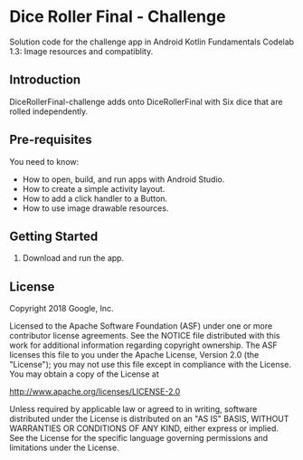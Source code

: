 Dice Roller Final - Challenge
=============================

Solution code for the challenge app in Android Kotlin Fundamentals Codelab 1.3:
Image resources and compatiblity.

Introduction
------------

DiceRollerFinal-challenge adds onto DiceRollerFinal with Six dice that are rolled
independently.


Pre-requisites
--------------

You need to know:
- How to open, build, and run apps with Android Studio.
- How to create a simple activity layout.
- How to add a click handler to a Button.
- How to use image drawable resources.


Getting Started
---------------

1. Download and run the app.

License
-------

Copyright 2018 Google, Inc.

Licensed to the Apache Software Foundation (ASF) under one or more contributor
license agreements.  See the NOTICE file distributed with this work for
additional information regarding copyright ownership.  The ASF licenses this
file to you under the Apache License, Version 2.0 (the "License"); you may not
use this file except in compliance with the License.  You may obtain a copy of
the License at

  http://www.apache.org/licenses/LICENSE-2.0

Unless required by applicable law or agreed to in writing, software
distributed under the License is distributed on an "AS IS" BASIS, WITHOUT
WARRANTIES OR CONDITIONS OF ANY KIND, either express or implied.  See the
License for the specific language governing permissions and limitations under
the License.
